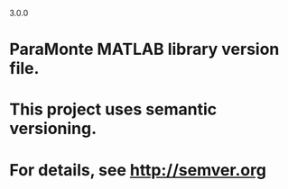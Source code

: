 3.0.0
# ParaMonte MATLAB library version file.
# This project uses semantic versioning.
# For details, see http://semver.org

